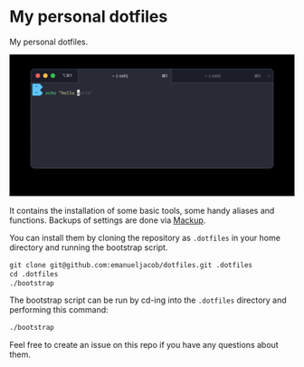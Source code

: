 # My personal dotfiles

My personal dotfiles.

![terminal](./docs/iterm.jpg)

It contains the installation of some basic tools, some handy aliases and functions. 
Backups of settings are done via [Mackup](https://github.com/lra/mackup).

You can install them by cloning the repository as `.dotfiles` in your home directory and running the bootstrap script.

```
git clone git@github.com:emanueljacob/dotfiles.git .dotfiles
cd .dotfiles
./bootstrap
```

The bootstrap script can be run by cd-ing into the `.dotfiles` directory and performing this command:

```bash
./bootstrap
```

Feel free to create an issue on this repo if you have any questions about them.
